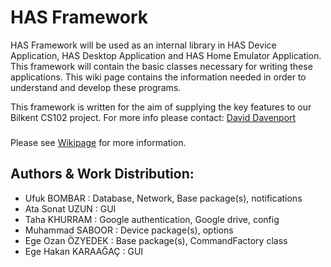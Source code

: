 # HAS Framework
HAS Framework will be used as an internal library in HAS Device Application, HAS Desktop Application and HAS Home Emulator Application. This framework will contain the basic classes necessary for writing these applications. This wiki page contains the information needed in order to understand and develop these programs.

This framework is written for the aim of supplying the key features to our Bilkent CS102 project. For more info please contact: [David Davenport](http://www.cs.bilkent.edu.tr/~david/david.html)
###
Please see [Wikipage](https://github.com/Bombar4545/HAS-Framework/wiki) for more information.
 
## Authors & Work Distribution:
* Ufuk BOMBAR         : Database, Network, Base package(s), notifications
* Ata Sonat UZUN      : GUI
* Taha KHURRAM        : Google authentication, Google drive, config
* Muhammad SABOOR     : Device package(s), options
* Ege Ozan ÖZYEDEK    : Base package(s), CommandFactory class
* Ege Hakan KARAAĞAÇ  : GUI
